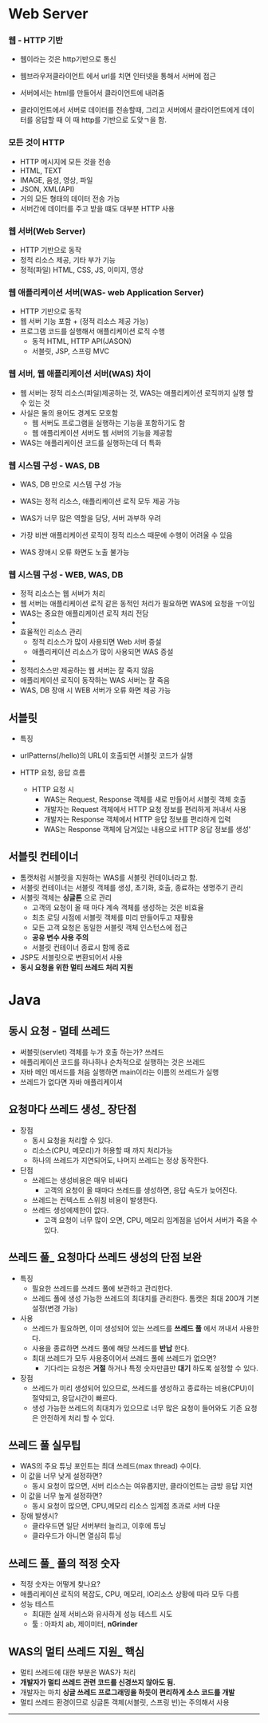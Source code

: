 # Web Server
### 웹 - HTTP 기반
* 웹이라는 것은 http기반으로 통신
* 웹브라우저클라이언트 에서 url를 치면 인터넷을 통해서 서버에 접근
* 서버에서는 html를 만들어서 클라이언트에 내려줌

* 클라이언트에서 서버로 데이터를 전송할때, 그리고 서버에서 클라이언트에게 데이터를 응답할 때 이 때 http를 기반으로 도앚ㄱ을 함.
### 모든 것이 HTTP
* HTTP 메시지에 모든 것을 전송
* HTML, TEXT
* IMAGE, 음성, 영상, 파일
* JSON, XML(API)
* 거의 모든 형태의 데이터 전송 가능
* 서버간에 데이터를 주고 받을 떄도 대부분 HTTP 사용

### 웹 서버(Web Server)
* HTTP 기반으로 동작
* 정적 리소스 제공, 기타 부가 기능
* 정적(파일) HTML, CSS, JS, 이미지, 영상

### 웹 애플리케이션 서버(WAS- web Application Server)
* HTTP 기반으로 동작
* 웹 서버 기능 포함 + (정적 리소스 제공 가능)
* 프로그램 코드를 실행해서 애플리케이션 로직 수행
    * 동적 HTML, HTTP API(JASON)
    * 서블릿, JSP, 스프링 MVC


### 웹 서버, 웹 애플리케이션 서버(WAS) 차이
* 웹 서버는 정적 리소스(파일)제공하는 것, WAS는 애플리케이션 로직까지 실행 할 수 있는 것
* 사실은 둘의 용어도 경계도 모호함
    * 웹 서버도 프로그램을 실행하는 기능을 포함하기도 함
    * 웹 애플리케이션 서버도 웹 서버의 기능을 제공함
* WAS는 애플리케이션 코드를 실행하는데 더 특화

### 웹 시스템 구성 - WAS, DB
* WAS, DB 만으로 시스템 구성 가능
* WAS는 정적 리소스, 애플리케이션 로직 모두 제공 가능

* WAS가 너무 많은 역할을 담당, 서버 과부하 우려
* 가장 비싼 애플리케이션 로직이 정적 리소스 때문에 수행이 어려울 수 있음
* WAS 장애시 오류 화면도 노출 불가능

### 웹 시스템 구성 - WEB, WAS, DB
* 정적 리소스는 웹 서버가 처리
* 웹 서버는 애플리케이션 로직 같은 동적인 처리가 필요하면 WAS에 요청을 ㅜ이임
* WAS는 중요한 애플리케이션 로직 처리 전담
*
* 효율적인 리소스 관리
    * 정적 리소스가 많이 사용되면 Web 서버 증설
    * 애플리케이션 리소스가 많이 사용되면 WAS 증설
*
* 정적리소스만 제공하는 웹 서버는 잘 죽지 않음
* 애플리케이션 로직이 동작하는 WAS 서버는 잘 죽음
* WAS, DB 장애 시 WEB 서버가 오류 화면 제공 가능

## 서블릿
* 특징
* urlPatterns(/hello)의 URL이 호출되면 서블릿 코드가 실행

* HTTP 요청, 응답 흐름
    * HTTP 요청 시
        * WAS는 Request, Response 객체를 새로 만들어서 서블릿 객체 호출
        * 개발자는 Request 객체에서 HTTP 요청 정보를 편리하게 꺼내서 사용
        * 개발자는 Response 객체에서 HTTP 응답 정보를 편리하게 입력
        * WAS는 Response 객체에 담겨있는 내용으로 HTTP 응답 정보를 생성'

## 서블릿 컨테이너
* 톰캣처럼 서블릿을 지원하는 WAS를 서블릿 컨테이너라고 함.
* 서블릿 컨테이너는 서블릿 객체를 생성, 초기화, 호출, 종료하는 생명주기 관리
* 서블릿 객체는 **싱글톤** 으로 관리
    * 고객의 요청이 올 때 마다 계속 객체를 생성하는 것은 비효율
    * 최초 로딩 시점에 서블릿 객체를 미리 만들어두고 재활용
    * 모든 고객 요청은 동일한 서블릿 객체 인스턴스에 접근
    * **공유 변수 사용 주의**
    * 서블릿 컨테이너 종료시 함께 종료
* JSP도 서블릿으로 변환되어서 사용
* **동시 요청을 위한 멀티 쓰레드 처리 지원**


# Java
## 동시 요청 - 멀테 쓰레드
* 써블릿(servlet) 객체를 누가 호출 하는가? 쓰레드
* 애플리케이션 코드를 하나하나 순차적으로 실행하는 것은 쓰레드
* 자바 메인 메서드를 처음 실행하면 main이라는 이름의 쓰레드가 실행
* 쓰레드가 없다면 자바 애플리케이셔

## 요청마다 쓰레드 생성_ 장단점
* 장점
    * 동시 요청을 처리할 수 있다.
    * 리소스(CPU, 메모리)가 허용할 때 까지 처리가능
    * 하나의 쓰레드가 지연되어도, 나머지 쓰레드는 정상 동작한다.
* 단점
    * 쓰레드는 생성비용은 매우 비싸다
        * 고객의 요청이 올 때마다 쓰레드를 생성하면, 응답 속도가 늦어진다.
    * 쓰레드는 컨텍스트 스위칭 비용이 발생한다.
    * 쓰레드 생성에제한이 없다.
        * 고객 요청이 너무 많이 오면, CPU, 메모리 임계점을 넘어서 서버가 죽을 수 있다.

## 쓰레드 풀_ 요청마다 쓰레드 생성의 단점 보완
* 특징
    * 필요한 쓰레드를 쓰레드 풀에 보관하고 관리한다.
    * 쓰레드 풀에 생성 가능한 쓰레드의 최대치를 관리한다. 톰캣은 최대 200개 기본 설정(변경 가능)
* 사용
    * 쓰레드가 필요하면, 이미 생성되어 있는 쓰레드를 **쓰레드 풀** 에서 꺼내서 사용한다.
    * 사용을 종료하면 쓰레드 풀에 해당 쓰레드를 **반납** 한다.
    * 최대 쓰레드가 모두 사용중이어서 쓰레드 풀에 쓰레드가 없으면?
        * 기다리는 요청은 **거절** 하거나 특정 숫자만큼만 **대기** 하도록 설정할 수 있다.
* 장점
    * 쓰레드가 미리 생성되어 있으므로, 쓰레드를 생성하고 종료하는 비용(CPU)이 절약되고, 응답시간이 빠르다.
    * 생성 가능한 쓰레드의 최대치가 있으므로 너무 많은 요청이 들어와도 기존 요청은 안전하게 처리 할 수 있다.

## 쓰레드 풀 실무팁
* WAS의 주요 튜닝 포인트는 최대 쓰레드(max thread) 수이다.
* 이 값을 너무 낮게 설정하면?
    * 동시 요청이 많으면, 서버 리소스는 여유롭지만, 클라이언트는 금방 응답 지연
* 이 값을 너무 높게 설정하면?
    * 동시 요청이 많으면, CPU,메모리 리소스 임계점 초과로 서버 다운
* 장애 발생시?
    * 클라우드면 일단 서버부터 늘리고, 이후에 튜닝
    * 클라우드가 아니면 열심히 튜닝

## 쓰레드 풀_ 풀의 적정 숫자
* 적정 숫자는 어떻게 찾나요?
* 애플리케이션 로직의 복잡도, CPU, 메모리, IO리소스 상황에 따라 모두 다름
* 성능 테스트
    * 최대한 실제 서비스와 유사하게 성능 테스트 시도
    * 툴 : 아파치 ab, 제이미터, **nGrinder**

## WAS의 멀티 쓰레드 지원_ 핵심
* 멀티 쓰레드에 대한 부분은 WAS가 처리
* **개발자가 멀티 쓰레드 관련 코드를 신경쓰지 않아도 됨.**
* 개발자는 마치 **싱글 쓰레드 프로그래밍을 하듯이 편리하게 소스 코드를 개발**
* 멀티 쓰레드 환경이므로 싱글톤 객체(서블릿, 스프링 빈)는 주의해서 사용

---


